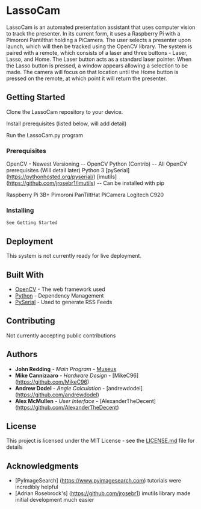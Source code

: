 # LassoCam

LassoCam is an automated presentation assistant that uses computer vision to track the presenter. In its current form, it uses a Raspberry Pi with a Pimoroni Pantilthat holding a PiCamera. The user selects a presenter upon launch, which will then be tracked using the OpenCV library. The system is paired with a remote, which consists of a laser and three buttons - Laser, Lasso, and Home. The Laser button acts as a standard laser pointer. When the Lasso button is pressed, a window appears allowing a selection to be made. The camera will focus on that location until the Home button is pressed on the remote, at which point it will return the presenter.

## Getting Started

Clone the LassoCam repository to your device.

Install prerequisites (listed below, will add detail)

Run the LassoCam.py program

### Prerequisites

OpenCV - Newest Versioning
	-- OpenCV Python (Contrib)
	-- All OpenCV prerequisites (Will detail later)
Python 3
[pySerial] (https://pythonhosted.org/pyserial/)
[imutils] (https://github.com/jrosebr1/imutils) -- Can be installed with pip

Raspberry Pi 3B+
Pimoroni PanTiltHat
PiCamera
Logitech C920

### Installing

```
See Getting Started
```

## Deployment

This system is not currently ready for live deployment.

## Built With

* [OpenCV](http://www.dropwizard.io/1.0.2/docs/) - The web framework used
* [Python](https://maven.apache.org/) - Dependency Management
* [PySerial](https://rometools.github.io/rome/) - Used to generate RSS Feeds

## Contributing

Not currently accepting public contributions

## Authors

* **John Redding** - *Main Program* - [Museus](https://github.com/Museus)
* **Mike Cannizaaro** - *Hardware Design* - [MikeC96] (https://github.com/MikeC96)
* **Andrew Dodel** - *Angle Calculation* - [andrewdodel] (https://github.com/andrewdodel)
* **Alex McMullen** - *User Interface* - [AlexanderTheDecent] (https://github.com/AlexanderTheDecent)

## License

This project is licensed under the MIT License - see the [LICENSE.md](LICENSE.md) file for details

## Acknowledgments

* [PyImageSearch] (https://www.pyimagesearch.com) tutorials were incredibly helpful
* [Adrian Rosebrock's] (https://github.com/jrosebr1) imutils library made initial development much easier

